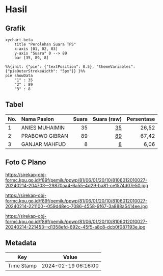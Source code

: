 # Hasil

## Grafik

```mermaid
xychart-beta
    title "Perolehan Suara TPS"
    x-axis [01, 02, 03]
    y-axis "Suara" 0 --> 89
    bar [35, 89, 8]
```

```mermaid
%%{init: {"pie": {"textPosition": 0.5}, "themeVariables": {"pieOuterStrokeWidth": "5px"}} }%%
pie showData
    "1" : 35
    "2" : 89
    "3" : 8
```

## Tabel

| No. | Nama Paslon    | Suara | Suara (raw) | Persentase |
|:--- |:-------------- | -----:| -----------:| ----------:|
| 1   | ANIES MUHAIMIN | 35    | [35][p-1]   | 26,52      |
| 2   | PRABOWO GIBRAN | 89    | [89][p-2]   | 67,42      |
| 3   | GANJAR MAHFUD  | 8     | [8][p-3]    | 6,06       |


[p-1]: https://github.com/gigit-pemilu/pemilu-2024-81-maluku/blob/main/pilpres/hitung-suara/sub/81-maluku/sub/06-seram-bagian-barat/sub/01-kairatu/sub/2010-kairatu/sub/027-tps/sub/paslon-1.txt
[p-2]: https://github.com/gigit-pemilu/pemilu-2024-81-maluku/blob/main/pilpres/hitung-suara/sub/81-maluku/sub/06-seram-bagian-barat/sub/01-kairatu/sub/2010-kairatu/sub/027-tps/sub/paslon-2.txt
[p-3]: https://github.com/gigit-pemilu/pemilu-2024-81-maluku/blob/main/pilpres/hitung-suara/sub/81-maluku/sub/06-seram-bagian-barat/sub/01-kairatu/sub/2010-kairatu/sub/027-tps/sub/paslon-3.txt

## Foto C Plano

https://sirekap-obj-formc.kpu.go.id/f89f/pemilu/ppwp/81/06/01/20/10/8106012010027-20240214-204703--29870aa4-6a55-4d29-ba81-ce1574d07e50.jpg

https://sirekap-obj-formc.kpu.go.id/f89f/pemilu/ppwp/81/06/01/20/10/8106012010027-20240214-221100--059d48ec-7086-4558-9f67-3a888a5414ee.jpg

https://sirekap-obj-formc.kpu.go.id/f89f/pemilu/ppwp/81/06/01/20/10/8106012010027-20240214-221453--d1358efd-692c-45f5-a8c8-dcb0f087193e.jpg


## Metadata

| Key        | Value               |
| ---------- | ------------------- |
| Time Stamp | 2024-02-19 06:16:00 |



